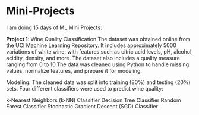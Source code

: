 # Mini-Projects
I am doing 15 days of ML Mini Projects:

**Project 1**: Wine Quality Classification
The dataset was obtained online from the UCI Machine Learning Repository. It includes approximately 5000 variations of white wine, with features such as citric acid levels, pH, alcohol, acidity, density, and more. The dataset also includes a quality measure ranging from 0 to 10.The data was cleaned using Python to handle missing values, normalize features, and prepare it for modeling.

Modeling: The cleaned data was split into training (80%) and testing (20%) sets. Four different classifiers were used to predict wine quality:

k-Nearest Neighbors (k-NN) Classifier
Decision Tree Classifier
Random Forest Classifier
Stochastic Gradient Descent (SGD) Classifier
